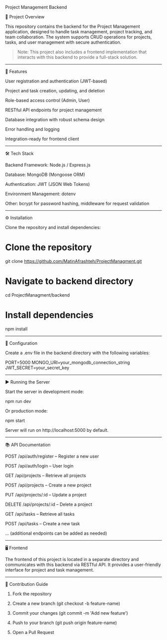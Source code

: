 Project Management Backend

📌 Project Overview

This repository contains the backend for the Project Management application, designed to handle task management, project tracking, and team collaboration. The system supports CRUD operations for projects, tasks, and user management with secure authentication.

> Note: This project also includes a frontend implementation that interacts with this backend to provide a full-stack solution.




---

🚀 Features

User registration and authentication (JWT-based)

Project and task creation, updating, and deletion

Role-based access control (Admin, User)

RESTful API endpoints for project management

Database integration with robust schema design

Error handling and logging

Integration-ready for frontend client



---

🛠 Tech Stack

Backend Framework: Node.js / Express.js

Database: MongoDB (Mongoose ORM)

Authentication: JWT (JSON Web Tokens)

Environment Management: dotenv

Other: bcrypt for password hashing, middleware for request validation



---

⚙️ Installation

Clone the repository and install dependencies:

# Clone the repository
git clone https://github.com/MatinAfrashteh/ProjectManagment.git

# Navigate to backend directory
cd ProjectManagment/backend

# Install dependencies
npm install


---

🔑 Configuration

Create a .env file in the backend directory with the following variables:

PORT=5000
MONGO_URI=your_mongodb_connection_string
JWT_SECRET=your_secret_key


---

▶️ Running the Server

Start the server in development mode:

npm run dev

Or production mode:

npm start

Server will run on http://localhost:5000 by default.


---

📚 API Documentation

POST /api/auth/register – Register a new user

POST /api/auth/login – User login

GET /api/projects – Retrieve all projects

POST /api/projects – Create a new project

PUT /api/projects/:id – Update a project

DELETE /api/projects/:id – Delete a project

GET /api/tasks – Retrieve all tasks

POST /api/tasks – Create a new task

... (additional endpoints can be added as needed)



---

🖥 Frontend

The frontend of this project is located in a separate directory and communicates with this backend via RESTful API. It provides a user-friendly interface for project and task management.


---

🤝 Contribution Guide

1. Fork the repository


2. Create a new branch (git checkout -b feature-name)


3. Commit your changes (git commit -m 'Add new feature')


4. Push to your branch (git push origin feature-name)


5. Open a Pull Request
